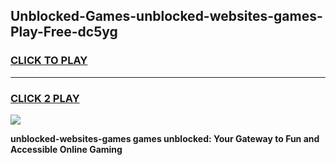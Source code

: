 
## Unblocked-Games-unblocked-websites-games-Play-Free-dc5yg
<h3>
<a href="https://premium76.site?title=unblocked-websites-games&ref=17A">CLICK TO PLAY</a></h3>
<hr>

<h3>
<a href="https://premium76.site?title=unblocked-websites-games&ref=17A">CLICK 2 PLAY</a>
  
</h3>

<a href="https://premium76.site?title=unblocked-websites-games&ref=17A"><img src="https://clearcache.store/games.png"></a>


**unblocked-websites-games games unblocked: Your Gateway to Fun and Accessible Online Gaming**

